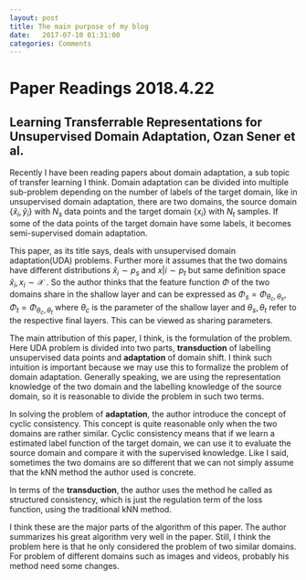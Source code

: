 ```yaml
---
layout: post
title: The main purpose of my blog
date:   2017-07-10 01:31:00
categories: Comments
---
```



# Paper Readings 2018.4.22

## Learning Transferrable Representations for Unsupervised Domain Adaptation, Ozan Sener et al.

Recently I have been reading papers about domain adaptation, a sub topic of transfer learning I think. Domain adaptation can be divided into multiple sub-problem depending on the number of labels of the target domain, like in unsupervised domain adaptation, there are two domains, the source domain $\{\hat{x}_i,\hat{y}_i\}$ with $N_s$ data points and the target domain $\{x_i\}$ with $N_t$ samples. If some of the data points of the target domain have some labels, it becomes semi-supervised domain adaptation.

This paper, as its title says, deals with unsupervised domain adaptation(UDA) problems. Further more it assumes that the two domains have different distributions $\hat{x}_i\sim p_s$ and $x|i\sim p_t$ but same definition space $\hat{x}_i, x_i\sim\mathcal{X}$ . So the author thinks that the feature function $\Phi$ of the two domains share in the shallow layer and can be expressed as $\Phi_s=\Phi_{\theta_c, \theta_s}, \Phi_t=\Phi_{\theta_c, \theta_t}$ where $\theta_c$ is the parameter of the shallow layer and $\theta_s, \theta_t$ refer to the respective final layers. This can be viewed as sharing parameters.

The main attribution of this paper, I think, is the formulation of the problem. Here UDA problem is divided into two parts, **transduction** of labelling unsupervised data points and **adaptation** of domain shift. I think such intuition is important because we may use this to formalize the problem of domain adaptation. Generally speaking, we are using the representation knowledge of the two domain and the labelling knowledge of the source domain, so it is reasonable to divide the problem in such two terms.

In solving the problem of **adaptation**, the author introduce the concept of cyclic consistency. This concept is quite reasonable only when the two domains are rather similar. Cyclic consistency means that if we learn a estimated label function of the target domain, we can use it to evaluate the source domain and compare it with the supervised knowledge. Like I said, sometimes the two domains are so different that we can not simply assume that the kNN method the author used is concrete.

In terms of the **transduction**, the author uses the method he called as structured consistency, which is just the regulation term of the loss function, using the traditional kNN method.

I think these are the major parts of the algorithm of this paper. The author summarizes his great algorithm very well in the paper. Still, I think the problem here is that he only considered the problem of two similar domains. For problem of different domains such as images and videos, probably his method need some changes. 
